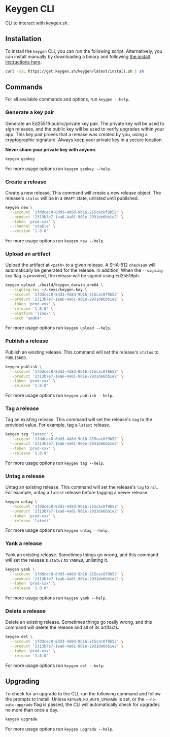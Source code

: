 # Keygen CLI

CLI to interact with keygen.sh.

## Installation

To install the `keygen` CLI, you can run the following script. Alternatively,
you can install manually by downloading a binary and following [the install
instructions here](https://keygen.sh/docs/cli/).

```bash
curl -sSL https://get.keygen.sh/keygen/latest/install.sh | sh
```

## Commands

For all available commands and options, run `keygen --help`.

### Generate a key pair

Generate an Ed25519 public/private key pair. The private key will be used to
sign releases, and the public key will be used to verify upgrades within your
app. This key pair proves that a release was created by you, using a
cryptographic signature. Always keep your private key in a secure location.

**Never share your private key with anyone.**

```sh
keygen genkey
```

For more usage options run `keygen genkey --help`.

### Create a release

Create a new release. This command will create a new release object. The release's
`status` will be in a `DRAFT` state, unlisted until published.

```sh
keygen new \
  --account '1fddcec8-8dd3-4d8d-9b16-215cac0f9b52' \
  --product '2313b7e7-1ea6-4a01-901e-2931de6bb1e2' \
  --token 'prod-xxx' \
  --channel 'stable' \
  --version '1.0.0'
```

For more usage options run `keygen new --help`.

### Upload an artifact

Upload the artifact at `<path>` to a given release. A SHA-512 `checksum` will automatically
be generated for the release. In addition, When the `--signing-key` flag is provided,
the release will be signed using Ed25519ph.

```sh
keygen upload ./build/keygen_darwin_arm64 \
  --signing-key ~/.keys/keygen.key \
  --account '1fddcec8-8dd3-4d8d-9b16-215cac0f9b52' \
  --product '2313b7e7-1ea6-4a01-901e-2931de6bb1e2' \
  --token 'prod-xxx' \
  --release '1.0.0' \
  --platform 'linux' \
  --arch 'amd64'
```

For more usage options run `keygen upload --help`.

### Publish a release

Publish an existing release. This command will set the release's `status` to
`PUBLISHED`.

```sh
keygen publish \
  --account '1fddcec8-8dd3-4d8d-9b16-215cac0f9b52' \
  --product '2313b7e7-1ea6-4a01-901e-2931de6bb1e2' \
  --token 'prod-xxx' \
  --release '1.0.0'
```

For more usage options run `keygen publish --help`.

### Tag a release

Tag an existing release. This command will set the release's `tag` to the
provided value. For example, tag a `latest` release.

```sh
keygen tag 'latest' \
  --account '1fddcec8-8dd3-4d8d-9b16-215cac0f9b52' \
  --product '2313b7e7-1ea6-4a01-901e-2931de6bb1e2' \
  --token 'prod-xxx' \
  --release '1.0.0'
```

For more usage options run `keygen tag --help`.

### Untag a release

Untag an existing release. This command will set the release's `tag` to `nil`.
For example, untag a `latest` release before tagging a newer release.

```sh
keygen untag \
  --account '1fddcec8-8dd3-4d8d-9b16-215cac0f9b52' \
  --product '2313b7e7-1ea6-4a01-901e-2931de6bb1e2' \
  --token 'prod-xxx' \
  --release 'latest'
```

For more usage options run `keygen untag --help`.

### Yank a release

Yank an existing release. Sometimes things go wrong, and this command will set
the release's `status` to `YANKED`, unlisting it.

```sh
keygen yank \
  --account '1fddcec8-8dd3-4d8d-9b16-215cac0f9b52' \
  --product '2313b7e7-1ea6-4a01-901e-2931de6bb1e2' \
  --token 'prod-xxx' \
  --release '1.0.0'
```

For more usage options run `keygen yank --help`.

### Delete a release

Delete an existing release. Sometimes things go really wrong, and this command
will delete the release and all of its artifacts.

```sh
keygen del \
  --account '1fddcec8-8dd3-4d8d-9b16-215cac0f9b52' \
  --product '2313b7e7-1ea6-4a01-901e-2931de6bb1e2' \
  --token 'prod-xxx' \
  --release '1.0.0'
```

For more usage options run `keygen del --help`.

## Upgrading

To check for an upgrade to the CLI, run the following command and follow the
prompts to install. Unless `KEYGEN_NO_AUTO_UPGRADE` is set, or the `--no-auto-upgrade`
flag is passed, the CLI will automatically check for upgrades no more than
once a day.

```sh
keygen upgrade
```

For more usage options run `keygen upgrade --help`.
